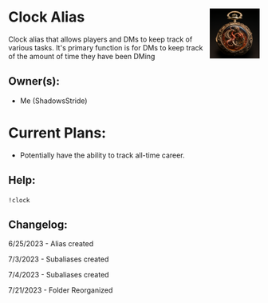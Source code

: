 <h1>Clock Alias<img align="right" src="image.png" width="100px"></h1>
Clock alias that allows players and DMs to keep track of various tasks. It's primary function is for DMs to keep track of the amount of time they have been DMing

## Owner(s):
- Me (ShadowsStride)

# Current Plans:
- Potentially have the ability to track all-time career.

## Help:
`!clock`

## Changelog:
6/25/2023 - Alias created

7/3/2023 - Subaliases created

7/4/2023 - Subaliases created

7/21/2023 - Folder Reorganized